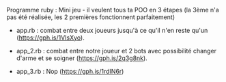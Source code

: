 Programme ruby : Mini jeu - il veulent tous ta POO en 3 étapes (la 3ème n'a pas été réalisée, les 2 premières fonctionnent parfaitement)
    
- app.rb : combat entre deux joueurs jusqu'à ce qu'il n'en reste qu'un (https://gph.is/1VIsXyo).
    
- app_2.rb : combat entre notre joueur et 2 bots avec possibilité changer d'arme et se soigner (https://gph.is/2q3g8nk). 

- app_3.rb : Nop (https://gph.is/1rdIN6r)

